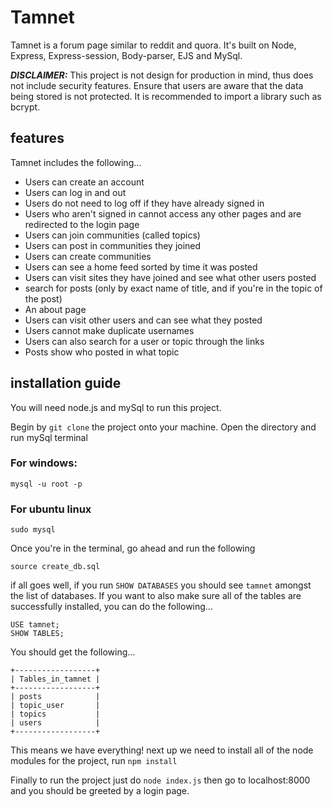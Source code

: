 # Tamnet

Tamnet is a forum page similar to reddit and quora. It's built on Node, Express, Express-session, Body-parser, EJS and MySql.

***DISCLAIMER:***
This project is not design for production in mind, thus does not include security features. Ensure that users are aware that the data being stored is not protected. It is recommended to import a library such as bcrypt.

## features
Tamnet includes the following...
- Users can create an account
- Users can log in and out
- Users do not need to log off if they have already signed in
- Users who aren't signed in cannot access any other pages and are redirected to the login page
- Users can join communities (called topics)
- Users can post in communities they joined
- Users can create communities
- Users can see a home feed sorted by time it was posted
- Users can visit sites they have joined and see what other users posted
- search for posts (only by exact name of title, and if you're in the topic of the post)
- An about page
- Users can visit other users and can see what they posted
- Users cannot make duplicate usernames
- Users can also search for a user or topic through the links
- Posts show who posted in what topic

## installation guide
You will need node.js and mySql to run this project.

Begin by `git clone` the project onto your machine. Open the directory and run mySql terminal

### For windows:
`mysql -u root -p`
### For ubuntu linux
`sudo mysql`

Once you're in the terminal, go ahead and run the following

`source create_db.sql`

if all goes well, if you run `SHOW DATABASES` you should see `tamnet` amongst the list of databases.
If you want to also make sure all of the tables are successfully installed, you can do the following...

```
USE tamnet;
SHOW TABLES;
```

You should get the following...

```
+------------------+
| Tables_in_tamnet |
+------------------+
| posts            |
| topic_user       |
| topics           |
| users            |
+------------------+
```

This means we have everything! next up we need to install all of the node modules for the project, run `npm install`

Finally to run the project just do `node index.js` then go to localhost:8000 and you should be greeted by a login page.

